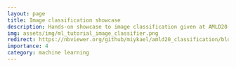 ```yaml
---
layout: page
title: Image classification showcase
description: Hands-on showcase to image classification given at AMLD20 conference.
img: assets/img/ml_tutorial_image_classifier.png
redirect: https://nbviewer.org/github/miykael/amld20_classification/blob/master/static/AMLD20_image_classification.ipynb
importance: 4
category: machine learning
---
```

